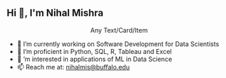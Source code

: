 ## Hi 👋, I'm Nihal Mishra
<div align="center">
    Any Text/Card/Item
</div>

- 🔭  I’m currently working on Software Development for Data Scientists
- 🌱 I’m proficient in Python, SQL, R, Tableau and Excel
- 👯 ’m interested in applications of ML in Data Science
- 📫 Reach me at: nihalmis@buffalo.edu


